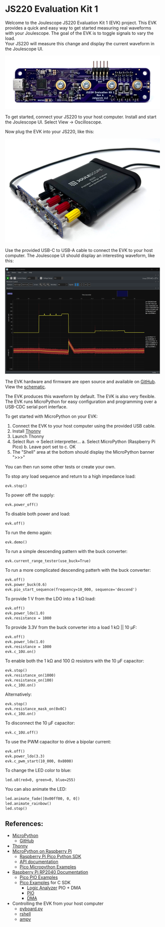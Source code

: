 # JS220 Evaluation Kit 1

Welcome to the Joulescope JS220 Evaluation Kit 1 (EVK) project.  This EVK
provides a quick and easy way to get started measuring real waveforms with
your Joulescope.  The goal of the EVK is to toggle signals to vary the load.  
Your JS220 will measure this change and display the current waveform in the 
Joulescope UI. 

![EVK1 board](doc/front.jpg)

To get started, connect your JS220 to your host computer.  Install and
start the Joulescope UI.  Select View → Oscilloscope.  

Now plug the EVK into your JS220, like this:

![EVK1 config](doc/connected.jpg)

Use the provided USB-C to USB-A cable to connect the EVK to your
host computer.  The Joulescope UI should display an interesting waveform,
like this:

![EVK1 waveform](doc/waveform.png)

The EVK hardware and firmware are open source and available on 
[GitHub](https://github.com/jetperch/js220_evk1).  View the 
[schematic](https://github.com/jetperch/js220_evk1/blob/main/hardware/js220_evk1.pdf).

The EVK produces this waveform by default.  The EVK is also very flexible.
The EVK runs MicroPython for easy configuration and programming over a
USB-CDC serial port interface.

To get started with MicroPython on your EVK:

1. Connect the EVK to your host computer using the provided USB cable.
2. Install [Thonny](https://thonny.org/)
3. Launch Thonny
4. Select Run → Select interpretter...
   a. Select MicroPython (Raspberry Pi Pico)
   b. Leave port set to <Try to detect port automatically>
   c. OK
5. The "Shell" area at the bottom should display the MicroPython banner ">>>"

You can then run some other tests or create your own.

To stop any load sequence and return to a high impedance load:

    evk.stop()

To power off the supply:

    evk.power_off()

To disable both power and load:

    evk.off()

To run the demo again:

    evk.demo()

To run a simple descending pattern with the buck converter:

    evk.current_range_tester(use_buck=True)

To run a more complicated descending patterh with the buck converter:

    evk.off()
    evk.power_buck(0.6)
    evk.pio_start_sequence(frequency=10_000, sequence='descend')

To provide 1 V from the LDO into a 1 kΩ load:

    evk.off()
    evk.power_ldo(1.0)
    evk.resistance = 1000

To provide 3.3V from the buck converter into a load 1 kΩ || 10 µF:

    evk.off()
    evk.power_ldo(1.0)
    evk.resistance = 1000
    evk.c_10U.on()

To enable both the 1 kΩ and 100 Ω resistors with the 10 µF capacitor:

    evk.stop()
    evk.resistance_on(1000)
    evk.resistance_on(100)
    evk.c_10U.on()

Alternatively:

    evk.stop()
    evk.resistance_mask_on(0x0C)
    evk.c_10U.on()

To disconnect the 10 µF capacitor:
    
    evk.c_10U.off()

To use the PWM capacitor to drive a bipolar current:

    evk.off()
    evk.power_ldo(3.3)
    evk.c_pwm_start(10_000, 0x8000)

To change the LED color to blue:
    
    led.u8(red=0, green=0, blue=255)

You can also animate the LED:

    led.animate_fade([0x00ff00, 0, 0])
    led.animate_rainbow()
    led.stop()


## References:

* [MicroPython](https://micropython.org/)
  * [GitHub](https://github.com/micropython/micropython)
* [Thonny](https://thonny.org/)
* [MicroPython on Raspberry Pi](https://www.raspberrypi.com/documentation/microcontrollers/micropython.html)
  * [Raspberry Pi Pico Python SDK](https://datasheets.raspberrypi.com/pico/raspberry-pi-pico-python-sdk.pdf)
  * [API documentation](https://docs.micropython.org/en/latest/library/rp2.html)
  * [Pico Micropython Examples](https://github.com/raspberrypi/pico-micropython-examples/)
* [Raspberry Pi RP2040 Documentation](https://www.raspberrypi.com/documentation/microcontrollers/rp2040.html)
  * [Pico PIO Examples](https://github.com/raspberrypi/pico-examples/tree/master/pio)
  * [Pico Examples](https://github.com/raspberrypi/pico-examples) for C SDK
    * [Logic Analyzer](https://github.com/raspberrypi/pico-examples/blob/master/pio/logic_analyser/logic_analyser.c) PIO + DMA
    * [PIO](https://github.com/raspberrypi/pico-examples/tree/master/pio)
    * [DMA](https://github.com/raspberrypi/pico-examples/tree/master/dma)
* Controlling the EVK from your host computer
  * [pyboard.py](https://github.com/micropython/micropython/blob/master/tools/pyboard.py)
  * [rshell](https://github.com/dhylands/rshell)
  * [ampy](https://github.com/scientifichackers/ampy)
